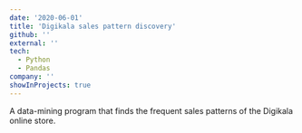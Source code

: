 ```yaml
---
date: '2020-06-01'
title: 'Digikala sales pattern discovery'
github: ''
external: ''
tech:
  - Python
  - Pandas
company: ''
showInProjects: true
---
```


A data-mining program that finds the frequent sales patterns of the Digikala online store.
